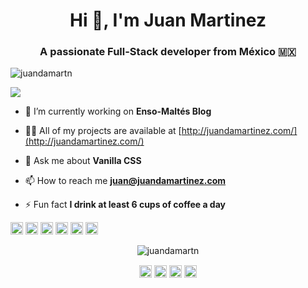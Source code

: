 <h1 align="center">Hi 👋, I'm Juan Martinez</h1>
<h3 align="center">A passionate Full-Stack developer from México 🇲🇽</h3>
<p align="left"> <img src="https://komarev.com/ghpvc/?username=juandamartn" alt="juandamartn" /> </p>

<img src="https://imgur.com/a/3qf8sT1.png">

- 🔭 I’m currently working on **Enso-Maltés Blog**

- 👨‍💻 All of my projects are available at [http://juandamartinez.com/](http://juandamartinez.com/)

- 💬 Ask me about **Vanilla CSS**

- 📫 How to reach me **juan@juandamartinez.com**

- ⚡ Fun fact **I drink at least 6 cups of coffee a day**

<p align="left"><img src="https://konpa.github.io/devicon/devicon.git/icons/css3/css3-original-wordmark.svg" alt="css3" width="20" height="20"/> <img src="https://konpa.github.io/devicon/devicon.git/icons/html5/html5-original-wordmark.svg" alt="html5" width="20" height="20"/> <img src="https://konpa.github.io/devicon/devicon.git/icons/javascript/javascript-original.svg" alt="javascript" width="20" height="20"/> <img src="https://konpa.github.io/devicon/devicon.git/icons/laravel/laravel-plain-wordmark.svg" alt="laravel" width="20" height="20"/> <img src="https://konpa.github.io/devicon/devicon.git/icons/mysql/mysql-original-wordmark.svg" alt="mysql" width="20" height="20"/> <img src="https://konpa.github.io/devicon/devicon.git/icons/php/php-original.svg" alt="php" width="20" height="20"/></p><p align="center"> <img src="https://github-readme-stats.vercel.app/api?username=juandamartn&show_icons=true" alt="juandamartn" /> </p>

<p align="center">
<a href="https://dev.to/juandamartn" target="blank"><img align="center" src="https://cdn.jsdelivr.net/npm/simple-icons@3.0.1/icons/dev-dot-to.svg" alt="juandamartn" height="20" width="20" /></a>
<a href="https://twitter.com/juandamartn" target="blank"><img align="center" src="https://cdn.jsdelivr.net/npm/simple-icons@3.0.1/icons/twitter.svg" alt="juandamartn" height="20" width="20" /></a>
<a href="https://linkedin.com/in/juandamartn" target="blank"><img align="center" src="https://cdn.jsdelivr.net/npm/simple-icons@3.0.1/icons/linkedin.svg" alt="juandamartn" height="20" width="20" /></a>
<a href="https://instagram.com/el.del.vochito" target="blank"><img align="center" src="https://cdn.jsdelivr.net/npm/simple-icons@3.0.1/icons/instagram.svg" alt="el.del.vochito" height="20" width="20" /></a>
</p>
